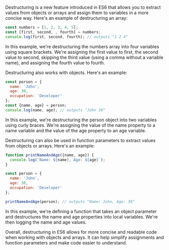 Destructuring is a new feature introduced in ES6 that allows you to extract values from objects or arrays and assign them to variables in a more concise way. Here's an example of destructuring an array:

```javascript
const numbers = [1, 2, 3, 4, 5];
const [first, second, , fourth] = numbers;
console.log(first, second, fourth); // outputs "1 2 4"
```

In this example, we're destructuring the numbers array into four variables using square brackets. We're assigning the first value to first, the second value to second, skipping the third value (using a comma without a variable name), and assigning the fourth value to fourth.

Destructuring also works with objects. Here's an example:

```javascript
const person = {
  name: 'John',
  age: 30,
  occupation: 'Developer'
};
const {name, age} = person;
console.log(name, age); // outputs "John 30"
```

In this example, we're destructuring the person object into two variables using curly braces. We're assigning the value of the name property to a name variable and the value of the age property to an age variable.

Destructuring can also be used in function parameters to extract values from objects or arrays. Here's an example:

```javascript
function printNameAndAge({name, age}) {
  console.log(`Name: ${name}, Age: ${age}`);
}

const person = {
  name: 'John',
  age: 30,
  occupation: 'Developer'
};

printNameAndAge(person); // outputs "Name: John, Age: 30"
```

In this example, we're defining a function that takes an object parameter and destructures the name and age properties into local variables. We're then logging the name and age values.

Overall, destructuring in ES6 allows for more concise and readable code when working with objects and arrays. It can help simplify assignments and function parameters and make code easier to understand.